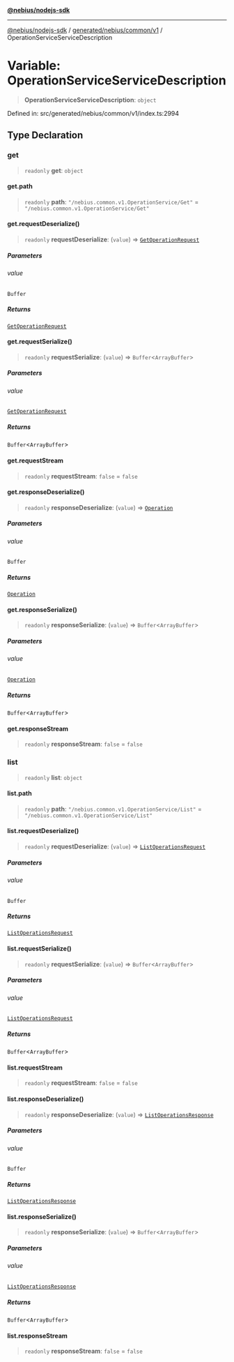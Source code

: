 [**@nebius/nodejs-sdk**](../../../../../README.md)

***

[@nebius/nodejs-sdk](../../../../../README.md) / [generated/nebius/common/v1](../README.md) / OperationServiceServiceDescription

# Variable: OperationServiceServiceDescription

> **OperationServiceServiceDescription**: `object`

Defined in: src/generated/nebius/common/v1/index.ts:2994

## Type Declaration

### get

> `readonly` **get**: `object`

#### get.path

> `readonly` **path**: `"/nebius.common.v1.OperationService/Get"` = `"/nebius.common.v1.OperationService/Get"`

#### get.requestDeserialize()

> `readonly` **requestDeserialize**: (`value`) => [`GetOperationRequest`](../interfaces/GetOperationRequest.md)

##### Parameters

###### value

`Buffer`

##### Returns

[`GetOperationRequest`](../interfaces/GetOperationRequest.md)

#### get.requestSerialize()

> `readonly` **requestSerialize**: (`value`) => `Buffer`\<`ArrayBuffer`\>

##### Parameters

###### value

[`GetOperationRequest`](../interfaces/GetOperationRequest.md)

##### Returns

`Buffer`\<`ArrayBuffer`\>

#### get.requestStream

> `readonly` **requestStream**: `false` = `false`

#### get.responseDeserialize()

> `readonly` **responseDeserialize**: (`value`) => [`Operation`](../interfaces/Operation.md)

##### Parameters

###### value

`Buffer`

##### Returns

[`Operation`](../interfaces/Operation.md)

#### get.responseSerialize()

> `readonly` **responseSerialize**: (`value`) => `Buffer`\<`ArrayBuffer`\>

##### Parameters

###### value

[`Operation`](../interfaces/Operation.md)

##### Returns

`Buffer`\<`ArrayBuffer`\>

#### get.responseStream

> `readonly` **responseStream**: `false` = `false`

### list

> `readonly` **list**: `object`

#### list.path

> `readonly` **path**: `"/nebius.common.v1.OperationService/List"` = `"/nebius.common.v1.OperationService/List"`

#### list.requestDeserialize()

> `readonly` **requestDeserialize**: (`value`) => [`ListOperationsRequest`](../interfaces/ListOperationsRequest.md)

##### Parameters

###### value

`Buffer`

##### Returns

[`ListOperationsRequest`](../interfaces/ListOperationsRequest.md)

#### list.requestSerialize()

> `readonly` **requestSerialize**: (`value`) => `Buffer`\<`ArrayBuffer`\>

##### Parameters

###### value

[`ListOperationsRequest`](../interfaces/ListOperationsRequest.md)

##### Returns

`Buffer`\<`ArrayBuffer`\>

#### list.requestStream

> `readonly` **requestStream**: `false` = `false`

#### list.responseDeserialize()

> `readonly` **responseDeserialize**: (`value`) => [`ListOperationsResponse`](../interfaces/ListOperationsResponse.md)

##### Parameters

###### value

`Buffer`

##### Returns

[`ListOperationsResponse`](../interfaces/ListOperationsResponse.md)

#### list.responseSerialize()

> `readonly` **responseSerialize**: (`value`) => `Buffer`\<`ArrayBuffer`\>

##### Parameters

###### value

[`ListOperationsResponse`](../interfaces/ListOperationsResponse.md)

##### Returns

`Buffer`\<`ArrayBuffer`\>

#### list.responseStream

> `readonly` **responseStream**: `false` = `false`

